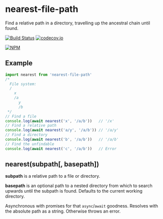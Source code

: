 # nearest-file-path
Find a relative path in a directory, travelling up the ancestral chain until found.

[![Build Status](https://travis-ci.org/cbas/nearest-file-path.svg?branch=master)](https://travis-ci.org/cbas/nearest-file-path)
[![codecov.io](https://codecov.io/github/cbas/nearest-file-path/coverage.svg?branch=master)](https://codecov.io/github/cbas/nearest-file-path?branch=master)

[![NPM](https://nodei.co/npm/nearest-file-path.png)](https://nodei.co/npm/nearest-file-path/)

## Example

```js
import nearest from 'nearest-file-path'
/*
  File system:
  /
    x
    /a
      y
      /b
 */
// Find a file
console.log(await nearest('x', '/a/b'))   // '/x'
// Find a relative path
console.log(await nearest('a/y', '/a/b')) // '/a/y'
// Find a directory
console.log(await nearest('b', '/a/b'))   // '/a/b'
// Find the unfindable
console.log(await nearest('c', '/a/b'))   // Error
```

## nearest(subpath[, basepath])

**subpath** is a relative path to a file or directory.

**basepath** is an optional path to a nested directory from which to search upwards until the subpath is found. Defaults to the current working directory.

Asynchronous with promises for that `async`/`await` goodness. Resolves with the absolute path as a string. Otherwise throws an error.

